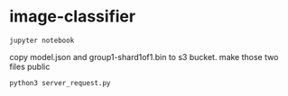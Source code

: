 # image-classifier

`jupyter notebook`

copy model.json and group1-shard1of1.bin to s3 bucket. make those two files public

`python3 server_request.py`